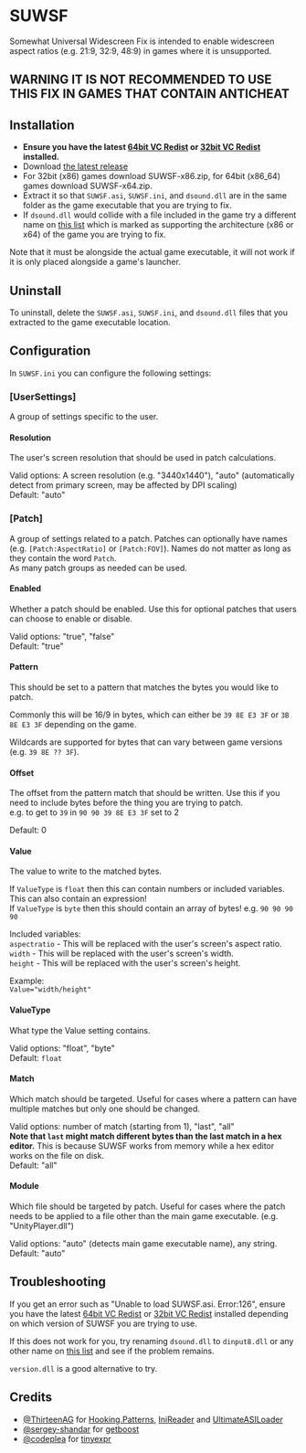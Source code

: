 # SUWSF

Somewhat Universal Widescreen Fix is intended to enable widescreen aspect ratios (e.g. 21:9, 32:9, 48:9) in games where it is unsupported.

## WARNING IT IS NOT RECOMMENDED TO USE THIS FIX IN GAMES THAT CONTAIN ANTICHEAT

## Installation

- **Ensure you have the latest [64bit VC Redist](https://aka.ms/vs/17/release/vc_redist.x64.exe) or [32bit VC Redist](https://aka.ms/vs/17/release/vc_redist.x86.exe) installed.**
- Download [the latest release](https://github.com/phantomgamers/suwsf/releases/latest)
- For 32bit (x86) games download SUWSF-x86.zip, for 64bit (x86_64) games download SUWSF-x64.zip.
- Extract it so that `SUWSF.asi`, `SUWSF.ini`, and `dsound.dll` are in the same folder as the game executable that you are trying to fix.
- If `dsound.dll` would collide with a file included in the game try a different name on [this list](https://github.com/ThirteenAG/Ultimate-ASI-Loader#description) which is marked as supporting the architecture (x86 or x64) of the game you are trying to fix.

Note that it must be alongside the actual game executable, it will not work if it is only placed alongside a game's launcher.  

## Uninstall

To uninstall, delete the `SUWSF.asi`, `SUWSF.ini`, and `dsound.dll` files that you extracted to the game executable location.  

## Configuration

In `SUWSF.ini` you can configure the following settings:  

### **[UserSettings]**

A group of settings specific to the user.

#### **Resolution**

The user's screen resolution that should be used in patch calculations.  

Valid options: A screen resolution (e.g. "3440x1440"), "auto" (automatically detect from primary screen, may be affected by DPI scaling)  
Default: "auto"  

### **[Patch]**

A group of settings related to a patch. Patches can optionally have names (e.g. `[Patch:AspectRatio]` or `[Patch:FOV]`). Names do not matter as long as they contain the word `Patch`.  
As many patch groups as needed can be used.  

#### **Enabled**

Whether a patch should be enabled. Use this for optional patches that users can choose to enable or disable.

Valid options: "true", "false"  
Default: "true"  

#### **Pattern**

This should be set to a pattern that matches the bytes you would like to patch.  

Commonly this will be 16/9 in bytes, which can either be `39 8E E3 3F` or `3B 8E E3 3F` depending on the game.  

Wildcards are supported for bytes that can vary between game versions (e.g. `39 8E ?? 3F`).  

#### **Offset**

The offset from the pattern match that should be written. Use this if you need to include bytes before the thing you are trying to patch.  
e.g. to get to `39` in `90 90 39 8E E3 3F` set to 2  

Default: 0  

#### **Value**

The value to write to the matched bytes.  

If `ValueType` is `float` then this can contain numbers or included variables. This can also contain an expression!  
If `ValueType` is `byte` then this should contain an array of bytes! e.g. `90 90 90 90`  

Included variables:  
`aspectratio` - This will be replaced with the user's screen's aspect ratio.  
`width` - This will be replaced with the user's screen's width.  
`height` - This will be replaced with the user's screen's height.  

Example:  
`Value="width/height"`  

#### **ValueType**

What type the Value setting contains.  

Valid options: "float", "byte"  
Default: `float`  

#### **Match**

Which match should be targeted. Useful for cases where a pattern can have multiple matches but only one should be changed.  

Valid options: number of match (starting from 1), "last", "all"  
**Note that `last` might match different bytes than the last match in a hex editor.** This is because SUWSF works from memory while a hex editor works on the file on disk.  
Default: "all"  


#### **Module**

Which file should be targeted by patch. Useful for cases where the patch needs to be applied to a file other than the main game executable. (e.g. "UnityPlayer.dll")  

Valid options: "auto" (detects main game executable name), any string.  
Default: "auto"  

## Troubleshooting

If you get an error such as "Unable to load SUWSF.asi. Error:126", ensure you have the latest [64bit VC Redist](https://aka.ms/vs/17/release/vc_redist.x64.exe) or [32bit VC Redist](https://aka.ms/vs/17/release/vc_redist.x86.exe) installed depending on which version of SUWSF you are trying to use.

If this does not work for you, try renaming `dsound.dll` to `dinput8.dll` or any other name on [this list](https://github.com/ThirteenAG/Ultimate-ASI-Loader#description) and see if the problem remains.

`version.dll` is a good alternative to try.

## Credits

- [@ThirteenAG](https://github.com/ThirteenAG) for [Hooking.Patterns](https://github.com/ThirteenAG/Hooking.Patterns), [IniReader](https://github.com/ThirteenAG/IniReader) and [UltimateASILoader](https://github.com/ThirteenAG/Ultimate-ASI-Loader)
- [@sergey-shandar](https://github.com/sergey-shandar) for [getboost](https://github.com/sergey-shandar/getboost)
- [@codeplea](https://github.com/codeplea) for [tinyexpr](https://github.com/codeplea/tinyexpr)